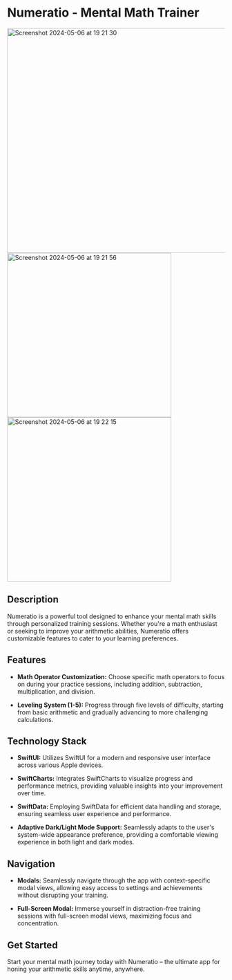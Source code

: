 # Numeratio - Mental Math Trainer

<img width="520" alt="Screenshot 2024-05-06 at 19 21 30" src="https://github.com/sadstitch003/numeratio/assets/80204631/6b666616-4466-4f3e-aeb2-90538368d886">
<img width="380" alt="Screenshot 2024-05-06 at 19 21 56" src="https://github.com/sadstitch003/numeratio/assets/80204631/3d77168a-2525-44e4-bd85-fe5288941364">
<img width="380" alt="Screenshot 2024-05-06 at 19 22 15" src="https://github.com/sadstitch003/numeratio/assets/80204631/5705e4c5-3264-4696-9c73-f4c393a4c8d7">


## Description
Numeratio is a powerful tool designed to enhance your mental math skills through personalized training sessions. Whether you're a math enthusiast or seeking to improve your arithmetic abilities, Numeratio offers customizable features to cater to your learning preferences.

## Features
- **Math Operator Customization:** Choose specific math operators to focus on during your practice sessions, including addition, subtraction, multiplication, and division.
  
- **Leveling System (1-5):** Progress through five levels of difficulty, starting from basic arithmetic and gradually advancing to more challenging calculations.

## Technology Stack
- **SwiftUI:** Utilizes SwiftUI for a modern and responsive user interface across various Apple devices.
  
- **SwiftCharts:** Integrates SwiftCharts to visualize progress and performance metrics, providing valuable insights into your improvement over time.

- **SwiftData:** Employing SwiftData for efficient data handling and storage, ensuring seamless user experience and performance.

- **Adaptive Dark/Light Mode Support:** Seamlessly adapts to the user's system-wide appearance preference, providing a comfortable viewing experience in both light and dark modes.

## Navigation
- **Modals:** Seamlessly navigate through the app with context-specific modal views, allowing easy access to settings and achievements without disrupting your training.

- **Full-Screen Modal:** Immerse yourself in distraction-free training sessions with full-screen modal views, maximizing focus and concentration.

## Get Started
Start your mental math journey today with Numeratio – the ultimate app for honing your arithmetic skills anytime, anywhere.
